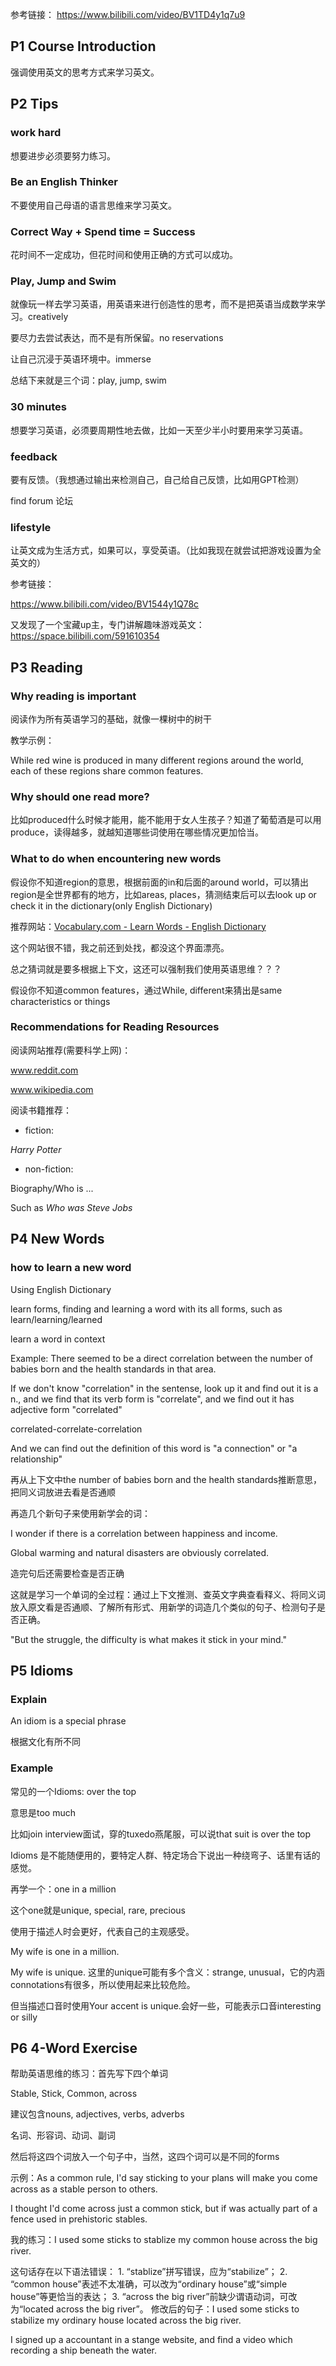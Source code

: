 参考链接：
https://www.bilibili.com/video/BV1TD4y1q7u9

## P1 Course Introduction

强调使用英文的思考方式来学习英文。

## P2 Tips

### work hard

想要进步必须要努力练习。

### Be an English Thinker

不要使用自己母语的语言思维来学习英文。

### Correct Way + Spend time = Success

花时间不一定成功，但花时间和使用正确的方式可以成功。

### Play, Jump and Swim

就像玩一样去学习英语，用英语来进行创造性的思考，而不是把英语当成数学来学习。creatively

要尽力去尝试表达，而不是有所保留。no reservations

让自己沉浸于英语环境中。immerse

总结下来就是三个词：play, jump, swim

### 30 minutes

想要学习英语，必须要周期性地去做，比如一天至少半小时要用来学习英语。

### feedback

要有反馈。（我想通过输出来检测自己，自己给自己反馈，比如用GPT检测）

find forum 论坛

### lifestyle

让英文成为生活方式，如果可以，享受英语。（比如我现在就尝试把游戏设置为全英文的）

参考链接：

https://www.bilibili.com/video/BV1544y1Q78c

又发现了一个宝藏up主，专门讲解趣味游戏英文：https://space.bilibili.com/591610354

## P3 Reading

### Why reading is important

阅读作为所有英语学习的基础，就像一棵树中的树干

教学示例：

While red wine is produced in many different regions around the world, each of these regions share common features. 

### Why should one read more?

比如produced什么时候才能用，能不能用于女人生孩子？知道了葡萄酒是可以用produce，读得越多，就越知道哪些词使用在哪些情况更加恰当。

### What to do when encountering new words 

假设你不知道region的意思，根据前面的in和后面的around world，可以猜出region是全世界都有的地方，比如areas, places，猜测结束后可以去look up or check it in the dictionary(only English Dictionary)

推荐网站：[Vocabulary.com - Learn Words - English Dictionary](https://www.vocabulary.com/)

这个网站很不错，我之前还到处找，都没这个界面漂亮。

总之猜词就是要多根据上下文，这还可以强制我们使用英语思维？？？

假设你不知道common features，通过While, different来猜出是same characteristics or things

### Recommendations for Reading Resources 

阅读网站推荐(需要科学上网)：

www.reddit.com

www.wikipedia.com

阅读书籍推荐：

- fiction:

*Harry Potter*

- non-fiction:

Biography/Who is ...

Such as *Who was Steve Jobs*



## P4 New Words

### how to learn a new word

Using English Dictionary

learn forms, finding and learning a word with its all forms, such as learn/learning/learned

learn a word in context

Example: There seemed to be a direct correlation between the number of babies born and the health standards in that area. 

If we don't know "correlation" in the sentense, look up it and find out it is a n., and we find that its verb form is "correlate", and we find out it has adjective form "correlated"

correlated-correlate-correlation

And we can find out the definition of this word is "a connection" or "a relationship"

再从上下文中the number of babies born and the health standards推断意思，把同义词放进去看是否通顺

再造几个新句子来使用新学会的词：

I wonder if there is a correlation between happiness and income.

Global warming and natural disasters are obviously correlated.

造完句后还需要检查是否正确

这就是学习一个单词的全过程：通过上下文推测、查英文字典查看释义、将同义词放入原文看是否通顺、了解所有形式、用新学的词造几个类似的句子、检测句子是否正确。

"But the struggle, the difficulty is what makes it stick in your mind."

## P5 Idioms

### Explain

An idiom is a special phrase

根据文化有所不同

### Example

常见的一个Idioms: over the top

意思是too much

比如join interview面试，穿的tuxedo燕尾服，可以说that suit is over the top

Idioms 是不能随便用的，要特定人群、特定场合下说出一种绕弯子、话里有话的感觉。

再学一个：one in a million

这个one就是unique, special, rare, precious

使用于描述人时会更好，代表自己的主观感受。

My wife is one in a million.

My wife is unique. 这里的unique可能有多个含义：strange, unusual，它的内涵connotations有很多，所以使用起来比较危险。

但当描述口音时使用Your accent is unique.会好一些，可能表示口音interesting or silly

## P6 4-Word Exercise

帮助英语思维的练习：首先写下四个单词

Stable, Stick, Common, across

建议包含nouns, adjectives, verbs, adverbs

名词、形容词、动词、副词

然后将这四个词放入一个句子中，当然，这四个词可以是不同的forms

示例：As a common rule, I'd say sticking to your plans will make you come across as a stable person to others.

I thought I'd come across just a common stick, but if was actually part of a fence used in prehistoric stables.

我的练习：I used some sticks to stablize my common house across the big river.

这句话存在以下语法错误： 1. “stablize”拼写错误，应为“stabilize”； 2. “common house”表述不太准确，可以改为“ordinary house”或“simple house”等更恰当的表达； 3. “across the big river”前缺少谓语动词，可改为“located across the big river”。 修改后的句子：I used some sticks to stabilize my ordinary house located across the big river.

I signed up a accountant in a stange website, and find a video which recording a ship beneath the water. 
